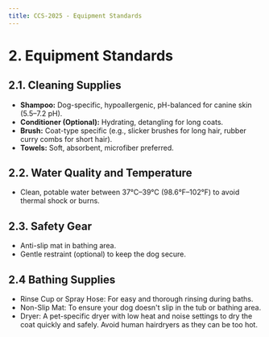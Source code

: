 ```yaml
---
title: CCS-2025 - Equipment Standards
---
```

# **2. Equipment Standards**  
## **2.1. Cleaning Supplies**  
- **Shampoo:** Dog-specific, hypoallergenic, pH-balanced for canine skin (5.5–7.2 pH).  
- **Conditioner (Optional):** Hydrating, detangling for long coats.  
- **Brush:** Coat-type specific (e.g., slicker brushes for long hair, rubber curry combs for short hair).  
- **Towels:** Soft, absorbent, microfiber preferred.

## **2.2. Water Quality and Temperature**  
- Clean, potable water between 37°C–39°C (98.6°F–102°F) to avoid thermal shock or burns.  

## **2.3. Safety Gear**  
- Anti-slip mat in bathing area.  
- Gentle restraint (optional) to keep the dog secure.
  
## **2.4 Bathing Supplies**
- Rinse Cup or Spray Hose: For easy and thorough rinsing during baths.
- Non-Slip Mat: To ensure your dog doesn't slip in the tub or bathing area.
- Dryer: A pet-specific dryer with low heat and noise settings to dry the coat quickly and safely. Avoid human hairdryers as they can be too hot.
